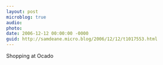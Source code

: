 ```yaml
---
layout: post
microblog: true
audio: 
photo: 
date: 2006-12-12 00:00:00 -0000
guid: http://samdeane.micro.blog/2006/12/12/t1017553.html
---
```

Shopping at Ocado
